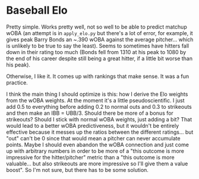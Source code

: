 # Baseball Elo

Pretty simple. Works pretty well, not so well to be able to predict matchup wOBA (an attempt is in `apply_elo.py` but there's a lot of error, for example, it gives peak Barry Bonds an ~.390 wOBA against the average pitcher... which is unlikely to be true to say the least). Seems to sometimes have hitters fall down in their rating too much (Bonds fell from 1310 at his peak to 1080 by the end of his career despite still being a great hitter, if a little bit worse than his peak).

Otherwise, I like it. It comes up with rankings that make sense. It was a fun practice.

I think the main thing I should optimize is this: how I derive the Elo weights from the wOBA weights. At the moment it's a little pseudoscientific. I just add 0.5 to everything before adding 0.2 to normal outs and 0.3 to strikeouts and then make an IBB = UBB/3. Should there be more of a bonus for strikeouts? Should I stick with normal wOBA weights, just adding a bit? That would lead to a better wOBA predictiveness, but it wouldn't be entirely effective because it messes up the ratios between the different ratings... but "out" can't be 0 since that would mean a pitcher can never accumulate points. Maybe I should even abandon the wOBA connection and just come up with arbitrary numbers in order to be more of a "this outcome is more impressive for the hitter/pitcher" metric than a "this outcome is more valuable... but also strikeouts are more impressive so I'll give them a value boost". So I'm not sure, but there has to be some solution.
